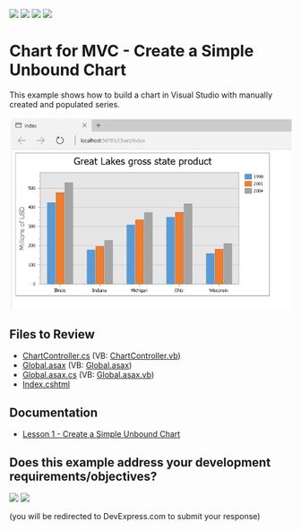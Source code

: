<!-- default badges list -->
![](https://img.shields.io/endpoint?url=https://codecentral.devexpress.com/api/v1/VersionRange/128572344/24.2.1%2B)
[![](https://img.shields.io/badge/Open_in_DevExpress_Support_Center-FF7200?style=flat-square&logo=DevExpress&logoColor=white)](https://supportcenter.devexpress.com/ticket/details/T287342)
[![](https://img.shields.io/badge/📖_How_to_use_DevExpress_Examples-e9f6fc?style=flat-square)](https://docs.devexpress.com/GeneralInformation/403183)
[![](https://img.shields.io/badge/💬_Leave_Feedback-feecdd?style=flat-square)](#does-this-example-address-your-development-requirementsobjectives)
<!-- default badges end -->

# Chart for MVC - Create a Simple Unbound Chart

This example shows how to build a chart in Visual Studio with manually created and populated series.

![Chart](./images/chart.png)

## Files to Review

* [ChartController.cs](./CS/GettingStarted1/Controllers/ChartController.cs) (VB: [ChartController.vb](./VB/GettingStarted1/Controllers/ChartController.vb))
* [Global.asax](./CS/GettingStarted1/Global.asax) (VB: [Global.asax](./VB/GettingStarted1/Global.asax))
* [Global.asax.cs](./CS/GettingStarted1/Global.asax.cs) (VB: [Global.asax.vb](./VB/GettingStarted1/Global.asax.vb))
* [Index.cshtml](./CS/GettingStarted1/Views/Chart/Index.cshtml)

## Documentation 

* [Lesson 1 - Create a Simple Unbound Chart](https://docs.devexpress.com/AspNetMvc/114629/components/charting/getting-started/lesson-1-create-a-simple-unbound-chart)


<!-- feedback -->
## Does this example address your development requirements/objectives?

[<img src="https://www.devexpress.com/support/examples/i/yes-button.svg"/>](https://www.devexpress.com/support/examples/survey.xml?utm_source=github&utm_campaign=mvc-chart-create-a-simple-unbound-chart&~~~was_helpful=yes) [<img src="https://www.devexpress.com/support/examples/i/no-button.svg"/>](https://www.devexpress.com/support/examples/survey.xml?utm_source=github&utm_campaign=mvc-chart-create-a-simple-unbound-chart&~~~was_helpful=no)

(you will be redirected to DevExpress.com to submit your response)
<!-- feedback end -->
